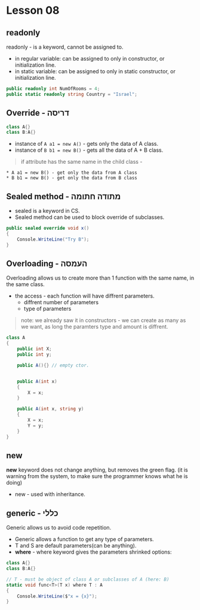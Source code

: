 # Lesson 08

## readonly

readonly - is a keyword, cannot be assigned to.

- in regular variable: can be assigned to only in constructor, or initialization line.
- in static variable: can be assigned to only in static constructor, or initialization line.

```cs
public readonly int NumOfRooms = 4;
public static readonly string Country = "Israel";
```

## Override - דריסה

```cs
class A{}
class B:A{}
```

- instance of `A a1 = new A()` - gets only the data of A class.
- instance of `B b1 = new B()` - gets all the data of A + B class.

> if attribute has the same name in the child class -

    * A a1 = new B() - get only the data from A class
    * B b1 = new B() - get only the data from B class

## Sealed method - מתודה חתומה

- sealed is a keyword in CS.
- Sealed method can be used to block override of subclasses.

```cs
public sealed override void x()
{
    Console.WriteLine("Try B");
}
```

## Overloading - העמסה

Overloading allows us to create more than 1 function with the same name, in the same class.

- the access - each function will have diffrent parameters.
  - diffrent number of parameters
  - type of parameters

> note: we already saw it in constructors - we can create as many as we want, as long the paramters type and amount is diffrent.

```cs
class A
{
    public int X;
    public int y;

    public A(){} // empty ctor.


    public A(int x)
    {
        X = x;
    }

    public A(int x, string y)
    {
        X = x;
        Y = y;
    }
}
```

## new

**new** keyword does not change anything, but removes the green flag. (it is warning from the system, to make sure the programmer knows what he is doing)

- new - used with inheritance.

## generic - כללי

Generic allows us to avoid code repetition.

- Generic allows a function to get any type of parameters.
- T and S are default parameters(can be anything).
- **where** - where keyword gives the parameters shrinked options:

```cs
class A{}
class B:A{}

// T - must be object of class A or subclasses of A (here: B)
static void func<T>(T x) where T : A
{
    Console.WriteLine($"x = {x}");
}
```
